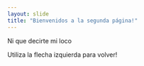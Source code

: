 ```yaml
---
layout: slide
title: "Bienvenidos a la segunda página!"
---
```

Ni que decirte mi loco

Utiliza la flecha izquierda para volver!
